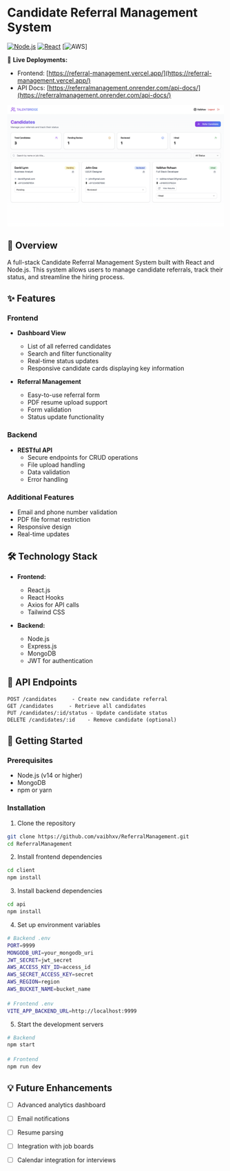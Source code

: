 # Candidate Referral Management System

[![Node.js](https://img.shields.io/badge/Node.js-v14+-green.svg)](https://nodejs.org/)
[![React](https://img.shields.io/badge/React-18.x-blue.svg)](https://reactjs.org/)
[![AWS](https://img.shields.io/badge/AWS-232F3E?style=flat&logo=amazonwebservices&logoColor=white/)]

🔗 **Live Deployments:**
- Frontend: [https://referral-management.vercel.app/](https://referral-management.vercel.app/)
- API Docs: [https://referralmanagement.onrender.com/api-docs/](https://referralmanagement.onrender.com/api-docs/)


<div align="center">
  <img src="screenshot.png" alt="Dashboard Screenshot" width="800"/>
</div>

## 🚀 Overview

A full-stack Candidate Referral Management System built with React and Node.js. This system allows users to manage candidate referrals, track their status, and streamline the hiring process.

## ✨ Features

### Frontend
- **Dashboard View**
  - List of all referred candidates
  - Search and filter functionality
  - Real-time status updates
  - Responsive candidate cards displaying key information

- **Referral Management**
  - Easy-to-use referral form
  - PDF resume upload support
  - Form validation
  - Status update functionality

### Backend
- **RESTful API**
  - Secure endpoints for CRUD operations
  - File upload handling
  - Data validation
  - Error handling

### Additional Features
- Email and phone number validation
- PDF file format restriction
- Responsive design
- Real-time updates

## 🛠️ Technology Stack

- **Frontend:**
  - React.js
  - React Hooks
  - Axios for API calls
  - Tailwind CSS

- **Backend:**
  - Node.js
  - Express.js
  - MongoDB
  - JWT for authentication

## 📝 API Endpoints

```
POST /candidates     - Create new candidate referral
GET /candidates     - Retrieve all candidates
PUT /candidates/:id/status - Update candidate status
DELETE /candidates/:id    - Remove candidate (optional)
```

## 🚀 Getting Started

### Prerequisites
- Node.js (v14 or higher)
- MongoDB
- npm or yarn

### Installation

1. Clone the repository
```bash
git clone https://github.com/vaibhxv/ReferralManagement.git
cd ReferralManagement
```

2. Install frontend dependencies
```bash
cd client
npm install
```

3. Install backend dependencies
```bash
cd api
npm install
```

4. Set up environment variables
```bash
# Backend .env
PORT=9999
MONGODB_URI=your_mongodb_uri
JWT_SECRET=jwt_secret
AWS_ACCESS_KEY_ID=access_id
AWS_SECRET_ACCESS_KEY=secret
AWS_REGION=region
AWS_BUCKET_NAME=bucket_name

# Frontend .env
VITE_APP_BACKEND_URL=http://localhost:9999
```

5. Start the development servers
```bash
# Backend
npm start

# Frontend
npm run dev
```


## 💡 Future Enhancements

- [ ] Advanced analytics dashboard
- [ ] Email notifications
- [ ] Resume parsing
- [ ] Integration with job boards
- [ ] Calendar integration for interviews

